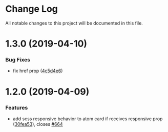 # Change Log

All notable changes to this project will be documented in this file.

<a name="1.3.0"></a>
# 1.3.0 (2019-04-10)


### Bug Fixes

* fix href prop ([4c5d4e6](https://github.com/SUI-Components/sui-components/commit/4c5d4e6))



<a name="1.2.0"></a>
# 1.2.0 (2019-04-09)


### Features

* add scss responsive behavior to atom card if receives responsive prop ([30fea53](https://github.com/SUI-Components/sui-components/commit/30fea53)), closes [#664](https://github.com/SUI-Components/sui-components/issues/664)



